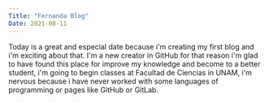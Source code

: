 ```yaml
---
Title: "Fernanda Blog"
Date: 2021-08-11
---
```



Today is a great and especial date because i'm creating my first blog and i'm exciting about that.
I'm a new creator in GitHub for that reason i'm glad to have found this place for improve my knowledge and become to a better student, i'm going to begin classes
at Facultad de Ciencias in UNAM, i'm nervous because i have never worked with some languages of programming or pages like GitHub or GitLab.

